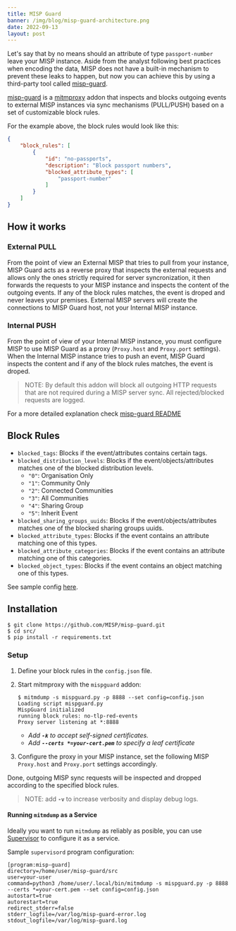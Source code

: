```yaml
---
title: MISP Guard
banner: /img/blog/misp-guard-architecture.png
date: 2022-09-13
layout: post
---
```


Let's say that by no means should an attribute of type `passport-number` leave your MISP instance. Aside from the analyst following best practices when encoding the data, MISP does not have a built-in mechanism to prevent these leaks to happen, but now you can achieve this by using a third-party tool called [misp-guard](https://github.com/MISP/misp-guard/).

[misp-guard](https://github.com/MISP/misp-guard/) is a [mitmproxy](https://mitmproxy.org/) addon that inspects and blocks outgoing events to external MISP instances via sync mechanisms (PULL/PUSH) based on a set of customizable block rules.

For the example above, the block rules would look like this:
```json
{
    "block_rules": [
        {
            "id": "no-passports",
            "description": "Block passport numbers",
            "blocked_attribute_types": [
                "passport-number"
            ]
        }
    ]
}
```

## How it works
### External PULL
From the point of view an External MISP that tries to pull from your instance, MISP Guard acts as a reverse proxy that inspects the external requests and allows only the ones strictly required for server syncronization, it then forwards the requests to your MISP instance and inspects the content of the outgoing events. If any of the block rules matches, the event is droped and never leaves your premises.
External MISP servers will create the connections to MISP Guard host, not your Internal MISP instance.

### Internal PUSH
From the point of view of your Internal MISP instance, you must configure MISP to use MISP Guard as a proxy (`Proxy.host` and `Proxy.port` settings).
When the Internal MISP instance tries to push an event, MISP Guard inspects the content and if any of the block rules matches, the event is droped.

> NOTE: By default this addon will block all outgoing HTTP requests that are not required during a MISP server sync. All rejected/blocked requests are logged.

For a more detailed explanation check [misp-guard README](https://github.com/misp/misp-guard/blob/main/README.md)

## Block Rules

* `blocked_tags`: Blocks if the event/attributes contains certain tags.
* `blocked_distribution_levels`: Blocks if the event/objects/attributes matches one of the blocked distribution levels.
  * `"0"`: Organisation Only
  * `"1"`: Community Only
  * `"2"`: Connected Communities
  * `"3"`: All Communities
  * `"4"`: Sharing Group
  * `"5"`: Inherit Event
* `blocked_sharing_groups_uuids`: Blocks if the event/objects/attributes matches one of the blocked sharing groups uuids.
* `blocked_attribute_types`: Blocks if the event contains an attribute matching one of this types.
* `blocked_attribute_categories`: Blocks if the event contains an attribute matching one of this categories.
* `blocked_object_types`: Blocks if the event contains an object matching one of this types.

See sample config [here](https://github.com/MISP/misp-guard/blob/main/src/test/test_config.json).

## Installation
```console
$ git clone https://github.com/MISP/misp-guard.git
$ cd src/
$ pip install -r requirements.txt
```

### Setup
1. Define your block rules in the `config.json` file.
2. Start mitmproxy with the `mispguard` addon:
    ```console
    $ mitmdump -s mispguard.py -p 8888 --set config=config.json
    Loading script mispguard.py
    MispGuard initialized
    running block rules: no-tlp-red-events
    Proxy server listening at *:8888
    ``` 
    * _Add **`-k`** to accept self-signed certificates._
    * _Add **`--certs *=your-cert.pem`** to specify a leaf certificate_

3. Configure the proxy in your MISP instance, set the following MISP  `Proxy.host` and `Proxy.port` settings accordingly.

Done, outgoing MISP sync requests will be inspected and dropped according to the specified block rules.

> NOTE: add **`-v`** to increase verbosity and display debug logs.

#### Running `mitmdump` as a Service
Ideally you want to run `mitmdump` as reliably as posible, you can use [Supervisor](http://supervisord.org/) to configure it as a service.

Sample `supervisord` program configuration:
```
[program:misp-guard]
directory=/home/user/misp-guard/src
user=your-user
command=python3 /home/user/.local/bin/mitmdump -s mispguard.py -p 8888 --certs *=your-cert.pem --set config=config.json
autostart=true
autorestart=true
redirect_stderr=false
stderr_logfile=/var/log/misp-guard-error.log
stdout_logfile=/var/log/misp-guard.log
```


